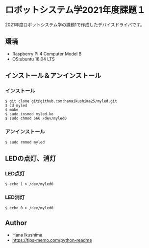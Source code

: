 # ロボットシステム学2021年度課題１
2021年度ロボットシステム学の課題1で作成したデバイスドライバです。
## 環境
  - Raspberry Pi 4 Computer Model B
  - OS:ubuntu 18.04 LTS
## インストール＆アンインストール
### インストール
```
$ git clone git@github.com:hanaikushima25/myled.git
$ cd myled
$ make
$ sudo insmod myled.ko
$ sudo chmod 666 /dev/myled0
```
### アンインストール
```
$ sudo rmmod myled
```
## LEDの点灯、消灯
### LED点灯
```
$ echo 1 > /dev/myled0
```
### LED消灯
```
$ echo 0 > /dev/myled0
```
## Author
 - Hana Ikushima
 - https://tips-memo.com/python-readme
